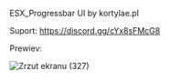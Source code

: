 ESX_Progressbar
UI by kortylae.pl

Suport: https://discord.gg/cYx8sFMcG8

Prewiev:

![Zrzut ekranu (327)](https://user-images.githubusercontent.com/101242127/199757624-93c48c30-deeb-48e8-a0f7-b808abbd2d56.png)
